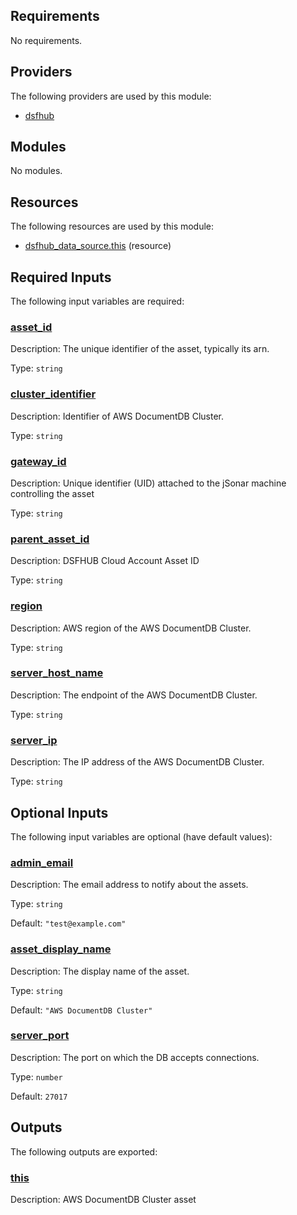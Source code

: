 <!-- BEGIN_TF_DOCS -->
## Requirements

No requirements.

## Providers

The following providers are used by this module:

- <a name="provider_dsfhub"></a> [dsfhub](#provider\_dsfhub)

## Modules

No modules.

## Resources

The following resources are used by this module:

- [dsfhub_data_source.this](https://registry.terraform.io/providers/imperva/dsfhub/latest/docs/resources/data_source) (resource)

## Required Inputs

The following input variables are required:

### <a name="input_asset_id"></a> [asset\_id](#input\_asset\_id)

Description: The unique identifier of the asset, typically its arn.

Type: `string`

### <a name="input_cluster_identifier"></a> [cluster\_identifier](#input\_cluster\_identifier)

Description: Identifier of AWS DocumentDB Cluster.

Type: `string`

### <a name="input_gateway_id"></a> [gateway\_id](#input\_gateway\_id)

Description: Unique identifier (UID) attached to the jSonar machine controlling the asset

Type: `string`

### <a name="input_parent_asset_id"></a> [parent\_asset\_id](#input\_parent\_asset\_id)

Description: DSFHUB Cloud Account Asset ID

Type: `string`

### <a name="input_region"></a> [region](#input\_region)

Description: AWS region of the AWS DocumentDB Cluster.

Type: `string`

### <a name="input_server_host_name"></a> [server\_host\_name](#input\_server\_host\_name)

Description: The endpoint of the AWS DocumentDB Cluster.

Type: `string`

### <a name="input_server_ip"></a> [server\_ip](#input\_server\_ip)

Description: The IP address of the AWS DocumentDB Cluster.

Type: `string`

## Optional Inputs

The following input variables are optional (have default values):

### <a name="input_admin_email"></a> [admin\_email](#input\_admin\_email)

Description: The email address to notify about the assets.

Type: `string`

Default: `"test@example.com"`

### <a name="input_asset_display_name"></a> [asset\_display\_name](#input\_asset\_display\_name)

Description: The display name of the asset.

Type: `string`

Default: `"AWS DocumentDB Cluster"`

### <a name="input_server_port"></a> [server\_port](#input\_server\_port)

Description: The port on which the DB accepts connections.

Type: `number`

Default: `27017`

## Outputs

The following outputs are exported:

### <a name="output_this"></a> [this](#output\_this)

Description: AWS DocumentDB Cluster asset
<!-- END_TF_DOCS -->
